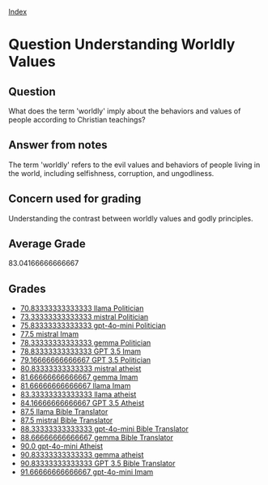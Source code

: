 
[Index](../../index.md)
# Question Understanding Worldly Values
## Question
What does the term 'worldly' imply about the behaviors and values of people according to Christian teachings?

## Answer from notes
The term 'worldly' refers to the evil values and behaviors of people living in the world, including selfishness, corruption, and ungodliness.

## Concern used for grading
Understanding the contrast between worldly values and godly principles.

## Average Grade
83.04166666666667

## Grades
 * [70.83333333333333 llama Politician](../answers/llama_Politician/Understanding_Worldly_Values.md)
 * [73.33333333333333 mistral Politician](../answers/mistral_Politician/Understanding_Worldly_Values.md)
 * [75.83333333333333 gpt-4o-mini Politician](../answers/gpt-4o-mini_Politician/Understanding_Worldly_Values.md)
 * [77.5 mistral Imam](../answers/mistral_Imam/Understanding_Worldly_Values.md)
 * [78.33333333333333 gemma Politician](../answers/gemma_Politician/Understanding_Worldly_Values.md)
 * [78.83333333333333 GPT 3.5 Imam](../answers/GPT_3.5_Imam/Understanding_Worldly_Values.md)
 * [79.16666666666667 GPT 3.5 Politician](../answers/GPT_3.5_Politician/Understanding_Worldly_Values.md)
 * [80.83333333333333 mistral atheist](../answers/mistral_atheist/Understanding_Worldly_Values.md)
 * [81.66666666666667 gemma Imam](../answers/gemma_Imam/Understanding_Worldly_Values.md)
 * [81.66666666666667 llama Imam](../answers/llama_Imam/Understanding_Worldly_Values.md)
 * [83.33333333333333 llama atheist](../answers/llama_atheist/Understanding_Worldly_Values.md)
 * [84.16666666666667 GPT 3.5 Atheist](../answers/GPT_3.5_Atheist/Understanding_Worldly_Values.md)
 * [87.5 llama Bible Translator](../answers/llama_Bible_Translator/Understanding_Worldly_Values.md)
 * [87.5 mistral Bible Translator](../answers/mistral_Bible_Translator/Understanding_Worldly_Values.md)
 * [88.33333333333333 gpt-4o-mini Bible Translator](../answers/gpt-4o-mini_Bible_Translator/Understanding_Worldly_Values.md)
 * [88.66666666666667 gemma Bible Translator](../answers/gemma_Bible_Translator/Understanding_Worldly_Values.md)
 * [90.0 gpt-4o-mini Atheist](../answers/gpt-4o-mini_Atheist/Understanding_Worldly_Values.md)
 * [90.83333333333333 gemma atheist](../answers/gemma_atheist/Understanding_Worldly_Values.md)
 * [90.83333333333333 GPT 3.5 Bible Translator](../answers/GPT_3.5_Bible_Translator/Understanding_Worldly_Values.md)
 * [91.66666666666667 gpt-4o-mini Imam](../answers/gpt-4o-mini_Imam/Understanding_Worldly_Values.md)
